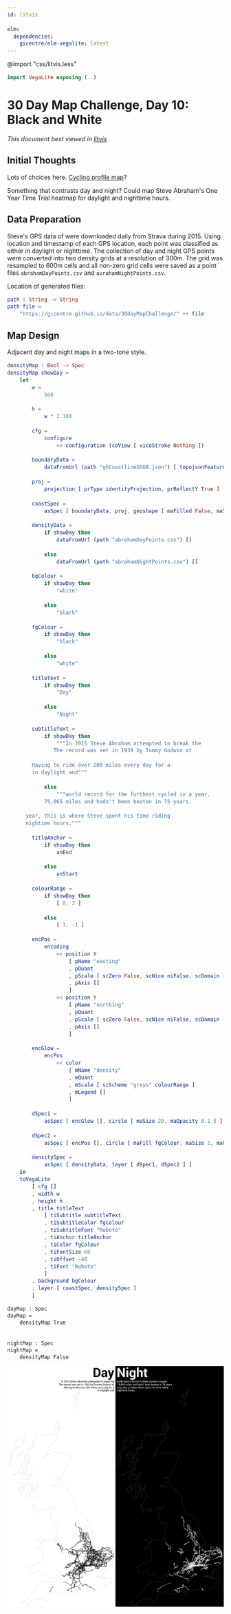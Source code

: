 ```yaml
---
id: litvis

elm:
  dependencies:
    gicentre/elm-vegalite: latest
---
```


@import "css/litvis.less"

```elm {l=hidden}
import VegaLite exposing (..)
```

# 30 Day Map Challenge, Day 10: Black and White

_This document best viewed in [litvis](https://github.com/gicentre/litvis)_

## Initial Thoughts

Lots of choices here. [Cycling profile map](https://openaccess.city.ac.uk/id/eprint/12351/7/wood_visualization_2015Postprint.pdf)?

Something that contrasts day and night? Could map Steve Abraham's One Year Time Trial heatmap for daylight and nighttime hours.

## Data Preparation

Steve's GPS data of were downloaded daily from Strava during 2015. Using location and timestamp of each GPS location, each point was classified as either in daylight or nighttime. The collection of day and night GPS points were converted into two density grids at a resolution of 300m. The grid was resampled to 600m cells and all non-zero grid cells were saved as a point files `abrahamDayPoints.csv` and `avrahamNightPoints.csv`.

Location of generated files:

```elm {l}
path : String -> String
path file =
    "https://gicentre.github.io/data/30dayMapChallenge/" ++ file
```

## Map Design

Adjacent day and night maps in a two-tone style.

```elm {l}
densityMap : Bool -> Spec
densityMap showDay =
    let
        w =
            500

        h =
            w * 2.104

        cfg =
            configure
                << configuration (coView [ vicoStroke Nothing ])

        boundaryData =
            dataFromUrl (path "gbCoastlineOSGB.json") [ topojsonFeature "coastline" ]

        proj =
            projection [ prType identityProjection, prReflectY True ]

        coastSpec =
            asSpec [ boundaryData, proj, geoshape [ maFilled False, maStrokeWidth 0.3, maStroke "#999" ] ]

        densityData =
            if showDay then
                dataFromUrl (path "abrahamDayPoints.csv") []

            else
                dataFromUrl (path "abrahamNightPoints.csv") []

        bgColour =
            if showDay then
                "white"

            else
                "black"

        fgColour =
            if showDay then
                "black"

            else
                "white"

        titleText =
            if showDay then
                "Day"

            else
                "Night"

        subtitleText =
            if showDay then
                """In 2015 Steve Abraham attempted to break the
               The record was set in 1939 by Tommy Godwin at

        Having to ride over 200 miles every day for a
        in daylight and"""

            else
                """world record for the furthest cycled in a year.
            75,065 miles and hadn't been beaten in 75 years.

      year, this is where Steve spent his time riding
      nightime hours."""

        titleAnchor =
            if showDay then
                anEnd

            else
                anStart

        colourRange =
            if showDay then
                [ 0, 2 ]

            else
                [ 1, -1 ]

        encPos =
            encoding
                << position X
                    [ pName "easting"
                    , pQuant
                    , pScale [ scZero False, scNice niFalse, scDomain (doNums [ 63820, 655620 ]) ]
                    , pAxis []
                    ]
                << position Y
                    [ pName "northing"
                    , pQuant
                    , pScale [ scZero False, scNice niFalse, scDomain (doNums [ -5000, 1240000 ]) ]
                    , pAxis []
                    ]

        encGlow =
            encPos
                << color
                    [ mName "density"
                    , mQuant
                    , mScale [ scScheme "greys" colourRange ]
                    , mLegend []
                    ]

        dSpec1 =
            asSpec [ encGlow [], circle [ maSize 20, maOpacity 0.1 ] ]

        dSpec2 =
            asSpec [ encPos [], circle [ maFill fgColour, maSize 1, maOpacity 1 ] ]

        densitySpec =
            asSpec [ densityData, layer [ dSpec1, dSpec2 ] ]
    in
    toVegaLite
        [ cfg []
        , width w
        , height h
        , title titleText
            [ tiSubtitle subtitleText
            , tiSubtitleColor fgColour
            , tiSubtitleFont "Roboto"
            , tiAnchor titleAnchor
            , tiColor fgColour
            , tiFontSize 60
            , tiOffset -40
            , tiFont "Roboto"
            ]
        , background bgColour
        , layer [ coastSpec, densitySpec ]
        ]
```

```elm{l v}
dayMap : Spec
dayMap =
    densityMap True


nightMap : Spec
nightMap =
    densityMap False
```

![day 10](images/day10.jpg)
